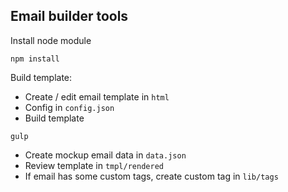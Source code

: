 ## Email builder tools

Install node module

```
npm install
```

Build template:
- Create / edit email template in ```html```
- Config in ```config.json```
- Build template

```
gulp
```

- Create mockup email data in ```data.json```
- Review template in ```tmpl/rendered```
- If email has some custom tags, create custom tag in ```lib/tags```